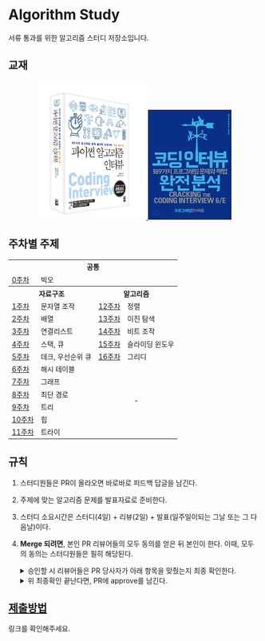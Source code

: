 # Algorithm Study

서류 통과를 위한 알고리즘 스터디 저장소입니다.

## 교재

<div align="center">
<a href="http://www.yes24.com/Product/Goods/91084402">
      <img width="220" src="assets/images/main-textbook.jpg">
</a>
      
<a href="http://www.yes24.com/Product/Goods/44305533">
      <img src="assets/images/sub-textbook.jpg">
</a>
</div>

## 주차별 주제

<div align="center">
<table>
      <tr>
            <th colspan="4">공통</th>
      </tr>
      <tr>
            <td>
                  <a href="https://github.com/cs-study-org/algorithm-study/tree/main/00">0주차</a>
            </td>
            <td colspan="3">빅오</td>
      </tr>
      <tr>
            <th colspan="2">자료구조</th>
            <th colspan="2">알고리즘</th>
      </tr>
      <tr>
            <td>
                  <a href="https://github.com/cs-study-org/algorithm-study/tree/main/01">1주차</a>
            </td>
            <td>문자열 조작</td>
            <td>
                  <a href="https://github.com/cs-study-org/algorithm-study/tree/main/12">12주차</a>
            </td>
            <td>정렬</td>
      </tr>
      <tr>
            <td>
                  <a href="https://github.com/cs-study-org/algorithm-study/tree/main/02">2주차</a>
            </td>
            <td>배열</td>
            <td>
                  <a href="https://github.com/cs-study-org/algorithm-study/tree/main/13">13주차</a>
            </td>
            <td>이진 탐색</td>
      </tr>
      <tr>
            <td>
                  <a href="https://github.com/cs-study-org/algorithm-study/tree/main/03">3주차</a>
            </td>
            <td>연결리스트</td>
            <td>
                  <a href="https://github.com/cs-study-org/algorithm-study/tree/main/14">14주차</a>
            </td>
            <td>비트 조작</td>
      </tr>
      <tr>
            <td>
                  <a href="https://github.com/cs-study-org/algorithm-study/tree/main/04">4주차</a>
            </td>
            <td>스택, 큐</td>
            <td>
                  <a href="https://github.com/cs-study-org/algorithm-study/tree/main/15">15주차</a>
            </td>
            <td>슬라이딩 윈도우</td>
      </tr>
      <tr>
            <td>
                  <a href="https://github.com/cs-study-org/algorithm-study/tree/main/05">5주차</a>
            </td>
            <td>데크, 우선순위 큐</td>
            <td>
                  <a href="https://github.com/cs-study-org/algorithm-study/tree/main/16">16주차</a>
            </td>
            <td>그리디</td>
      </tr>
      <tr>
            <td>
                  <a href="https://github.com/cs-study-org/algorithm-study/tree/main/06">6주차</a>
            </td>
            <td>해시 테이블</td>
            <td align="center" rowspan="6" colspan="2">-</td>   
      </tr>
      <tr>
            <td>
                  <a href="https://github.com/cs-study-org/algorithm-study/tree/main/07">7주차</a>
            </td>
            <td>그래프</td>            
      </tr>
      <tr>
            <td>
                  <a href="https://github.com/cs-study-org/algorithm-study/tree/main/08">8주차</a>
            </td>
            <td>최단 경로</td>
      </tr>
      <tr>
            <td>
                  <a href="https://github.com/cs-study-org/algorithm-study/tree/main/09">9주차</a>
            </td>
            <td>트리</td>            
      </tr>      
      <tr>            
            <td>
                  <a href="https://github.com/cs-study-org/algorithm-study/tree/main/10">10주차</a>
            </td>
            <td>힙</td>                       
      </tr>
      <tr>            
            <td>
                  <a href="https://github.com/cs-study-org/algorithm-study/tree/main/11">11주차</a>
            </td>
            <td>트라이</td>            
      </tr>
</table>      
</div>

## 규칙
1. 스터디원들은 PR이 올라오면 바로바로 피드백 답글을 남긴다.
2. 주제에 맞는 알고리즘 문제를 발표자료로 준비한다.
3. 스터디 소요시간은 스터디(4일) + 리뷰(2일) + 발표(일주일이되는 그날 또는 그 다음날)이다.
4. **Merge 되려면**, 본인 PR 리뷰어들의 모두 동의를 얻은 뒤 본인이 한다. 이때, 모두의 동의는 스터디원들은 필히 해당된다.

      <details>
      <summary>승인할 시 리뷰어들은 PR 당사자가 아래 항목을 맞췄는지 최종 확인한다.</summary>
   
      <div markdown="1">  

      * 다른 스터디원의 파일이 PR 당사자의 파일에 포함되었는가? 있다면 제거하는 커밋 올려야하므로 비승인

      * 리뷰어들의 피드백을 해결해주었나? 해결되지 않았다면 비승인

      * 파일에 오탈자나 마크다운 일관성을 해치는 부분이 있나? 있다면 비승인

      </div>
      </details>
      

      <details>
      <summary>위 최종확인 끝난다면, PR에 approve를 남긴다.</summary>
   
      <div markdown="1">       

      1. PR > files changed에서 review changes 버튼을 누른다.

      2. approve 라디오버튼을 체크한 뒤 submit review 한다.

      3. 아래와 같은 코맨트가 달렸다면 성공이다.
            
            ![merge approve](https://user-images.githubusercontent.com/53007747/146631596-97e621d5-8315-44c1-9b89-9e6d30d1154a.jpg)

      </div>
      </details>

## [제출방법](https://github.com/cs-study-org/cs-study/wiki/제출방법)

링크를 확인해주세요.
